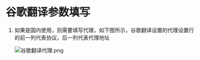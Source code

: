  # 谷歌翻译参数填写

1. 如果是国内使用，则需要填写代理，如下图所示，谷歌翻译设置的代理设置行的前一列代表协议，后一列代表代理地址

   ![谷歌翻译代理.png](https://s2.loli.net/2022/06/17/QYvACeoaLzTJwR6.png)

